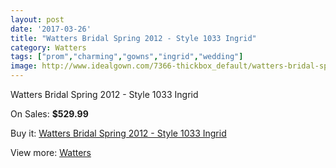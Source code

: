 ```yaml
---
layout: post
date: '2017-03-26'
title: "Watters Bridal Spring 2012 - Style 1033 Ingrid"
category: Watters
tags: ["prom","charming","gowns","ingrid","wedding"]
image: http://www.idealgown.com/7366-thickbox_default/watters-bridal-spring-2012-style-1033-ingrid.jpg
---
```

Watters Bridal Spring 2012 - Style 1033 Ingrid

On Sales: **$529.99**
<a href="https://www.idealgown.com/en/watters/3118-watters-bridal-spring-2012-style-1033-ingrid.html"><amp-img layout="responsive" width="600" height="600" src="//www.idealgown.com/7366-thickbox_default/watters-bridal-spring-2012-style-1033-ingrid.jpg" alt="Watters Bridal Spring 2012 - Style 1033 Ingrid 0" /></a>
<a href="https://www.idealgown.com/en/watters/3118-watters-bridal-spring-2012-style-1033-ingrid.html"><amp-img layout="responsive" width="600" height="600" src="//www.idealgown.com/7367-thickbox_default/watters-bridal-spring-2012-style-1033-ingrid.jpg" alt="Watters Bridal Spring 2012 - Style 1033 Ingrid 1" /></a>

Buy it: [Watters Bridal Spring 2012 - Style 1033 Ingrid](https://www.idealgown.com/en/watters/3118-watters-bridal-spring-2012-style-1033-ingrid.html "Watters Bridal Spring 2012 - Style 1033 Ingrid")

View more: [Watters](https://www.idealgown.com/en/37-watters "Watters")